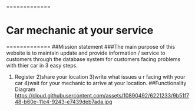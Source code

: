 =============
# Car mechanic at your service                               
=============
##Mission statement
###The main purpose of this website is to maintain  update and provide information / service to customers through the database system for customers facing problems with thier car in 3 easy steps. 
1) Register
2)share your location 
3)write what issues u r facing with your car
4)wait for your mechanic to arrive at your location. 
##Functionality Diagram
https://cloud.githubusercontent.com/assets/10890492/6221233/9b51f748-b60e-11e4-9243-e7439deb7ada.jpg
